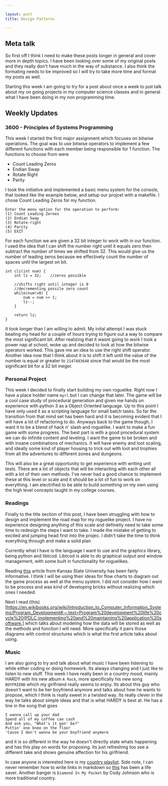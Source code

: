 ```yaml
---

layout: post
title: Design Patterns

---
```


## Meta talk
So first off I think I need to make these posts longer in general and cover more in depth topics. I have been looking over some of my original posts and they really don't have
much in the way of substance. I also think the formating needs to be improved so I will try to take more time and format my posts as well.

Starting this week I am going to try for a post about once a week to just talk about my on going projects in my computer science classes and in general what I have been doing in my non programming time.

## Weekly Updates

### 3600 - Principles of Systems Programming
This week I started the first major assignment which focuses on bitwise operations. The goal was to use bitwise operators to implement a few different functions with each member being responsible for 1 function. The functions to choose from were
* Count Leading Zeros
* Endian Swap
* Rotate Right
* Parity

I took the initiative and implemented a basic menu system for the console, that looked like the example below, and setup our projcet with a makefile. 
I chose Count Leading Zeros for my function.

```
Enter the menu option for the operation to perform:
(1) Count Leading Zeroes
(2) Endian Swap
(3) Rotate-right
(4) Parity
(5) EXIT
```

For each function we are given a 32 bit integer to work with in our function. I used the idea that I can shift the number right until it equals zero then subtract the
number of times we shifted from 32. This would give us the number of leading zeros because we effectively count the number of spaces until the largest on bit.
``` 
int clz(int num) {
    int lz = 32;    //zeros possible

    //shifts right until integer is 0
    //decrementing possile zero count 
    while(num!=0) {
        num = num >> 1;
        lz--;
    }

    return lz;
}
```

It took longer than I am willing to admit. My inital attempt I was stuck beating my head for a couple of hours trying to figure out a way to compare the most significant bit. After realizing that it wasnt going to work I took a power nap at school, woke up and decided to look at how the bitwise operators worked. This gave me an idea to use the right shift operator. Another idea now that I think about it is to shift it left until the value of the number is equal or greater to `2147483648` since that would be the most significant bit for a 32 bit ineger.


### Personal Project

This week I decided to finally start building my own roguelike. Right now I have a place holder name `myrl` but I can change that later. The game will be a cool case study of procedural generation and given me hands on experience with python 3 as a Object Oriented language. Up to this point I have only used it as a scripting language for small batch tasks. So far the transition from that mind set has been hard and it is becoming evident that I will have a lot of refactoring to do. Anyways back to the game though, I want it to be a blend of hack n' slash and roguelike. I want to make a fun game with some progress. The best part is with a good procedural system we can do infinite content and leveling. I want the game to be broken and with insane combinations of mechanics. It will have enemy and loot scaling, and ideally some kind of player housing to trick out with loot and trophies from all the adventures to different zones and dungeons.

This will also be a great opportunity to get experience with writing unit tests. There are a lot of objects that will be interacting with each other all with a lot of their own methods. I've never had a good chance to implement these at this level or scale and it should be a lot of fun to work on everything. I am electrified to be able to build something on my own using the high level concepts taught in my college courses.


### Readings

Finally to the title section of this post, I have been struggling with how to design and implement the road map for my roguelike project. I have no experience designing anything of this scale and definetly need to take some time to redesign the steps I want to take. I made the mistake of getting to excited and jumping head first into the projec. I didn't take the time to think everything through and make a solid plan

Currently what I have is the language I want to use and the graphics library, being python and libtcod. Libtcod is able to do graphical output and window management, with some built in functionality for roguelikes.

Reading [this](http://people.cs.ksu.edu/~schmidt/300s05/Lectures/Lecture0.html) article from Kansas State University has been fairly informative. I think I will be using their ideas for flow charts to diagram out the game process as well at the menu system. I did not consider how I want to be process and was kind of developing bricks without realizing which ones I needed.

Next I read (this)[https://en.wikibooks.org/wiki/Introduction_to_Computer_Information_Systems/Program_Development#:~:text=Program%20development%20life%20cycle%20(PDLC,implementing%20and%20maintaining%20application%20software.] which talks about modeling how the data will be stored as well as the methods and function I will need. More specifically it pairs those diagrams with control structures which is what the first article talks about using.

### Music

I am also going to try and talk about what music I have been listening to while either coding or doing homework. Its always changing and I just like to listen to new stuff.
This week I have really been in a country mood, mainly HARDY with his new album `A Rock`, more specifically his new song `BOYFRIEND` which my girlfriend really seems to enjoy. Its about this guy who doesn't want to be her boyfriend anymore and talks about how he wants to propose, which I think is really sweet in a twisted way. Its really clever in the way he talks about simple ideas and that is what HARDY is best at. He has a line in the song that goes
```
I wanna call up your dad
Spend all of my coffee can cash
And ask you, "What's it gon' be?"
Puttin' one knee on the floor
'Cause I don't wanna be your boyfriend anymore
```
and it is so different in the way he doesn't directly state whats happening and has this play on words for proposing. Its just refreshing too see a different take and shows genuine affection for his girlfriend.

In case anyone is interested here is my [country playlist](https://open.spotify.com/playlist/2ZfCjrhMTLq0JLQCNigeV0?si=r3GcBN-fSo6ZlHaH1eLX0g). Side note, I can never remember how to write links in markdown so [this](https://www.markdownguide.org/basic-syntax/) has been a life saver.
Another banger is `Diamond In My Pocket` by Cody Johnson who is more traditional country.